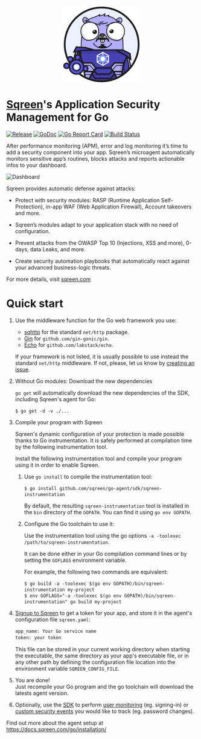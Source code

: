 <p align="center">
<img width="40%" src="doc/images/sqreen-gopher.png" alt="Sqreen for Go" title="Sqreen for Go" />
</p>

# [Sqreen](https://www.sqreen.com/)'s Application Security Management for Go

[![Release](https://img.shields.io/github/release/sqreen/go-agent.svg)](https://github.com/sqreen/go-agent/releases)
[![GoDoc](https://godoc.org/github.com/sqreen/go-agent?status.svg)](https://godoc.org/github.com/sqreen/go-agent)
[![Go Report Card](https://goreportcard.com/badge/github.com/sqreen/go-agent)](https://goreportcard.com/report/github.com/sqreen/go-agent)
[![Build Status](https://dev.azure.com/sqreenci/Go%20Agent/_apis/build/status/sqreen.go-agent?branchName=master)](https://dev.azure.com/sqreenci/Go%20Agent/_build/latest?definitionId=8&branchName=master)

After performance monitoring (APM), error and log monitoring it’s time to add a
security component into your app. Sqreen’s microagent automatically monitors
sensitive app’s routines, blocks attacks and reports actionable infos to your
dashboard.

![Dashboard](https://sqreen-assets.s3-eu-west-1.amazonaws.com/miscellaneous/dashboard.gif)

Sqreen provides automatic defense against attacks:

- Protect with security modules: RASP (Runtime Application Self-Protection),
  in-app WAF (Web Application Firewall), Account takeovers and more.

- Sqreen’s modules adapt to your application stack with no need of configuration.

- Prevent attacks from the OWASP Top 10 (Injections, XSS and more), 0-days,
  data Leaks, and more.
  
- Create security automation playbooks that automatically react against
  your advanced business-logic threats.

For more details, visit [sqreen.com](https://www.sqreen.com/)

# Quick start

1. Use the middleware function for the Go web framework you use:
   - [sqhttp](https://godoc.org/github.com/sqreen/go-agent/sdk/middleware/sqhttp) for the standard `net/http` package.
   - [Gin](https://godoc.org/github.com/sqreen/go-agent/sdk/middleware/sqgin) for `github.com/gin-gonic/gin`.
   - [Echo](https://godoc.org/github.com/sqreen/go-agent/sdk/middleware/sqecho) for `github.com/labstack/echo`.

   If your framework is not listed, it is usually possible to use instead the
   standard `net/http` middleware. If not, please, let us know by [creating an
   issue](http://github.com/sqreen/go-agent/issues/new).

1. Without Go modules: Download the new dependencies

   `go get` will automatically download the new dependencies of the SDK, including
   Sqreen's agent for Go:

   ```consol
   $ go get -d -v ./...
   ```

1. Compile your program with Sqreen

   Sqreen's dynamic configuration of your protection is made possible thanks to
   Go instrumentation. It is safely performed at compilation time by the following
   instrumentation tool.

   Install the following instrumentation tool and compile your program using it in
   order to enable Sqreen.

   1. Use `go install` to compile the instrumentation tool:

      ```console
      $ go install github.com/sqreen/go-agent/sdk/sqreen-instrumentation
      ```

      By default, the resulting `sqreen-instrumentation` tool is installed in the
      `bin` directory of the `GOPATH`. You can find it using `go env GOPATH`.

   1. Configure the Go toolchain to use it:

      Use the instrumentation tool using the go options
      `-a -toolexec /path/to/sqreen-instrumentation`.

      It can be done either in your Go compilation command lines or by setting the
      `GOFLAGS` environment variable.
      
      For example, the following two commands are equivalent:
      ```console
      $ go build -a -toolexec $(go env GOPATH)/bin/sqreen-instrumentation my-project
      $ env GOFLAGS="-a -toolexec $(go env GOPATH)/bin/sqreen-instrumentation" go build my-project
      ```
    
1. [Signup to Sqreen](https://my.sqreen.io/signup) to get a token for your app,
   and store it in the agent's configuration file `sqreen.yaml`:
   
    ```sh
    app_name: Your Go service name
    token: your token
    ```
   
   This file can be stored in your current working directory when starting the
   executable, the same directory as your app's executable file, or in any other
   path by defining the configuration file location into the environment
   variable `SQREEN_CONFIG_FILE`.

1. You are done!  
   Just recompile your Go program and the go toolchain will download the latests
   agent version.

1. Optionally, use the [SDK](https://godoc.org/github.com/sqreen/go-agent/sdk)
   to perform [user monitoring](https://godoc.org/github.com/sqreen/go-agent/sdk#HTTPRequestRecord.ForUser)
   (eg. signing-in) or [custom security events](https://godoc.org/github.com/sqreen/go-agent/sdk#HTTPRequestRecord.TrackEvent)
   you would like to track (eg. password changes).

Find out more about the agent setup at https://docs.sqreen.com/go/installation/
